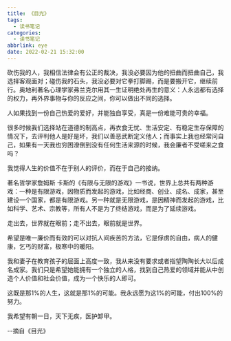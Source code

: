 ```yaml
---
title: 《目光》
tags:
  - 读书笔记
categories:
  - 读书笔记
abbrlink: eye
date: 2022-02-21 15:32:00
---
```


砍伤我的人，我相信法律会有公正的裁决，我没必要因为他的扭曲而扭曲自己，我选择客观面对；碰伤我的石头，我没必要对它拳打脚踢，而是要搬开它，继续前行。奥地利著名心理学家弗兰克尔用其一生证明绝处再生的意义：人永远都有选择的权力，再外界事物与你的反应之间，你可以做出不同的选择。



人如果找到一份自己热爱的爱好，并能独自享受，真是一份难能可贵的幸福。



很多时候我们选择站在道德的制高点，再衣食无忧、生活安定、有稳定生存保障的情况下，去评判他人是好是坏，我们以善恶武断定义他人；而事实上我也经常问自己，如果有一天我也穷困潦倒到没有任何生活来源的时候，我会廉者不受嗟来之食吗？



我觉得人生的价值不在于别人的评价，而在于自己的接纳。



著名哲学家詹姆斯 卡斯的《有限与无限的游戏》一书说，世界上总共有两种游戏：一种是有限游戏，因物质而发起的游戏，比如经商、创业、成名、成家，甚至建设一个国家，都是有限游戏。另一种就是无限游戏，是因精神而发起的游戏，比如科学、艺术、宗教等，所有人不是为了终结游戏，而是为了延续游戏。



走出去，世界就在眼前；走不出去，眼前就是世界。



希望是唯一廉价而有效的可以对抗人间疾苦的方法，它是俘虏的自由，病人的健康，乞丐的财富，极寒中的暖阳。



我和妻子在教育孩子的层面上高度一致，我从来没有要求或者指望陶陶长大以后成名成家。我们只是希望她能拥有一个独立的人格，找到自己热爱的领域并能从中创造个人价值和社会价值，成为一个快乐的人即可。



这既是那1%的人生，这就是那1%的可能。我永远愿为这1%的可能，付出100%的努力。



我希望有朝一日，天下无疾，医护卸甲。



--摘自《目光》